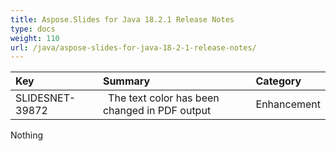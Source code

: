 ```yaml
---
title: Aspose.Slides for Java 18.2.1 Release Notes
type: docs
weight: 110
url: /java/aspose-slides-for-java-18-2-1-release-notes/
---
```


|**Key**|**Summary**|**Category**|
| :- | :- | :- |
|SLIDESNET-39872|` `The text color has been changed in PDF output|Enhancement|
Nothing
